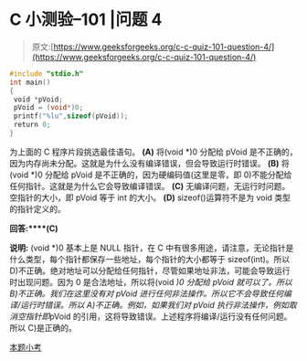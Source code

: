 # C 小测验–101 |问题 4

> 原文:[https://www.geeksforgeeks.org/c-c-quiz-101-question-4/](https://www.geeksforgeeks.org/c-c-quiz-101-question-4/)

```cpp
#include "stdio.h" 
int main()
{
 void *pVoid;
 pVoid = (void*)0;
 printf("%lu",sizeof(pVoid));
 return 0;
}
```

为上面的 C 程序片段挑选最佳语句。
**(A)** 将(void *)0 分配给 pVoid 是不正确的，因为内存尚未分配。这就是为什么没有编译错误，但会导致运行时错误。
**(B)** 将(void *)0 分配给 pVoid 是不正确的，因为硬编码值(这里是零，即 0)不能分配给任何指针。这就是为什么它会导致编译错误。
**(C)** 无编译问题，无运行时问题。空指针的大小，即 pVoid 等于 int 的大小。
**(D)** sizeof()运算符不是为 void 类型的指针定义的。

**回答:****(C)**

**说明:** (void *)0 基本上是 NULL 指针，在 C 中有很多用途，请注意，无论指针是什么类型，每个指针都保存一些地址，每个指针的大小都等于 sizeof(int)。所以 D)不正确。绝对地址可以分配给任何指针，尽管如果地址非法，可能会导致运行时出现问题。因为 0 是合法地址，所以将(void *)0 分配给 pVoid 就可以了。所以 B)不正确。我们在这里没有对 pVoid 进行任何非法操作。所以它不会导致任何编译/运行时错误。所以 A)不正确。例如，如果我们对 pVoid 执行非法操作，例如取消空指针即*pVoid 的引用，这将导致错误。上述程序将编译/运行没有任何问题。所以 C)是正确的。

[本题小考](https://www.geeksforgeeks.org/c-quiz-101-gq/)
